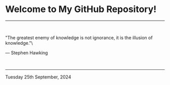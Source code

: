 # Welcome to My GitHub Repository!

---

<br>

"The greatest enemy of knowledge is not ignorance, it is the illusion of knowledge."\

― Stephen Hawking
 
</br>

---
Tuesday 25th September, 2024
